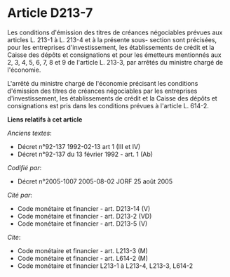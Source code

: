 # Article D213-7

Les conditions d'émission des titres de créances négociables prévues aux articles L. 213-1 à L. 213-4 et à la présente sous-
section sont précisées, pour les entreprises d'investissement, les établissements de crédit et la Caisse des dépôts et
consignations et pour les émetteurs mentionnés aux 2, 3, 4, 5, 6, 7, 8 et 9 de l'article L. 213-3, par arrêtés du ministre
chargé de l'économie.

L'arrêté du ministre chargé de l'économie précisant les conditions d'émission des titres de créances négociables par les
entreprises d'investissement, les établissements de crédit et la Caisse des dépôts et consignations est pris dans les
conditions prévues à l'article L. 614-2.

**Liens relatifs à cet article**

_Anciens textes_:

  - Décret n°92-137 1992-02-13 art 1 (III et IV)
  - Décret n°92-137 du 13 février 1992 - art. 1 (Ab)

_Codifié par_:

  - Décret n°2005-1007 2005-08-02 JORF 25 août 2005

_Cité par_:

  - Code monétaire et financier - art. D213-14 (V)
  - Code monétaire et financier - art. D213-2 (VD)
  - Code monétaire et financier - art. D213-5 (V)

_Cite_:

  - Code monétaire et financier - art. L213-3 (M)
  - Code monétaire et financier - art. L614-2 (M)
  - Code monétaire et financier L213-1 à L213-4, L213-3, L614-2
